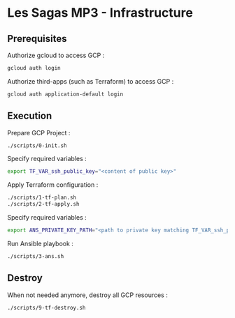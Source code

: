# Les Sagas MP3 - Infrastructure

## Prerequisites

Authorize gcloud to access GCP :

```bash
gcloud auth login
```

Authorize third-apps (such as Terraform) to access GCP :

```bash
gcloud auth application-default login
```

## Execution

Prepare GCP Project :

```bash
./scripts/0-init.sh
```

Specify required variables :

```bash
export TF_VAR_ssh_public_key="<content of public key>"
```

Apply Terraform configuration :

```bash
./scripts/1-tf-plan.sh
./scripts/2-tf-apply.sh
```

Specify required variables :

```bash
export ANS_PRIVATE_KEY_PATH="<path to private key matching TF_VAR_ssh_public_key>"
```

Run Ansible playbook :

```bash
./scripts/3-ans.sh
```

## Destroy

When not needed anymore, destroy all GCP resources :

```bash
./scripts/9-tf-destroy.sh
```
